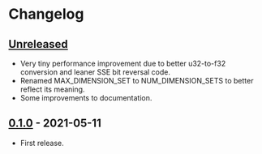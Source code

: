 # Changelog


## [Unreleased]

- Very tiny performance improvement due to better u32-to-f32 conversion and
  leaner SSE bit reversal code.
- Renamed MAX_DIMENSION_SET to NUM_DIMENSION_SETS to better reflect its meaning.
- Some improvements to documentation.


## [0.1.0] - 2021-05-11

- First release.


[Unreleased]: https://github.com/cessen/ropey/compare/v0.1.0...HEAD
[0.1.0]: https://github.com/cessen/ropey/releases/tag/v0.1.0